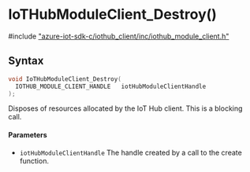 # IoTHubModuleClient_Destroy()

\#include ["azure-iot-sdk-c/iothub_client/inc/iothub_module_client.h"](../iot-c-ref-iothub-module-client-h.md)  

## Syntax

```C
void IoTHubModuleClient_Destroy(
  IOTHUB_MODULE_CLIENT_HANDLE	iotHubModuleClientHandle
);

```

Disposes of resources allocated by the IoT Hub client. This is a blocking call.

#### Parameters
* `iotHubModuleClientHandle` The handle created by a call to the create function.

